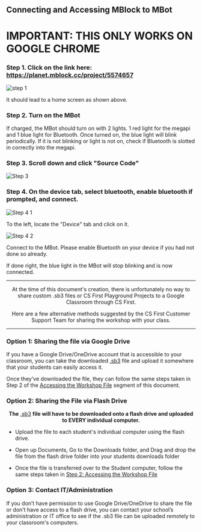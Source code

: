 ## Connecting and Accessing MBlock to MBot
[//]: # (Feel free to adjust the file to suit your projects needs)
# IMPORTANT: THIS ONLY WORKS ON GOOGLE CHROME
### Step 1. Click on the link here: https://planet.mblock.cc/project/5574657

![step 1](https://github.com/user-attachments/assets/030981c0-742c-4339-a17b-420a79022e1b)

It should lead to a home screen as shown above.

### Step 2. Turn on the MBot

If charged, the MBot should turn on with 2 lights. 1 red light for the megapi and 1 blue light for Bluetooth. Once turned on, the blue light will blink periodically.
If it is not blinking or light is not on, check if Bluetooth is slotted in correctly into the megapi.


### Step 3. Scroll down and click "Source Code"

![Step 3](https://github.com/user-attachments/assets/8a146093-3a70-4111-8ecb-d3b4c697f31f)

### Step 4. On the device tab, select bluetooth, enable bluetooth if prompted, and connect.

![Step 4 1](https://github.com/user-attachments/assets/49780ab0-de5b-45e4-9892-6e07f7acfdd4)

To the left, locate the "Device" tab and click on it.

![Step 4 2](https://github.com/user-attachments/assets/23ca888b-2a8d-48d2-88ac-cc298c914883)

Connect to the MBot. Please enable Bluetooth on your device if you had not done so already.

If done right, the blue light in the MBot will stop blinking and is now connected.

---

<p align="center">
At the time of this document's creation, there is unfortunately no way to share custom .sb3 files or CS First Playground Projects to a Google Classroom through CS First. 
</p>
<p align="center">
Here are a few alternative methods suggested by the CS First Customer Support Team for sharing the workshop with your class.
</p>

---

### Option 1: Sharing the file via Google Drive

If you have a Google Drive/OneDrive account that is accessible to your classroom, you can take the downloaded [.sb3](https://github.com/TAP-GGC/NinjaTurtles/blob/main/Code/Complete%20Code%20for%20the%20Game.sb3) file and upload it somewhere that your students can easily access it. 

<!--- CONTRIBUTORS: REPLACE THIS LINK 2/3--->

Once they’ve downloaded the file, they can follow the same steps taken in Step 2 of the [Accessing the Workshop File](#step-2-uploading-to-cs-first) segment of this document. 

### Option 2: Sharing the File via Flash Drive

<p align="center" >
<b>The</b> <a href="https://github.com/TAP-GGC/NinjaTurtles/blob/main/Code/Complete%20Code%20for%20the%20Game.sb3">.sb3</a> <b>file will have to be downloaded onto a flash drive and uploaded to EVERY individual computer.</b>
</p> 

<!--- CONTRIBUTORS: REPLACE THIS LINK 3/3 --->

* Upload the file to each student's individual computer using the flash drive. 

* Open up Documents, Go to the Downloads folder, and Drag and drop the file from the flash drive folder into your students downloads folder

* Once the file is transferred over to the Student computer, follow the same steps taken in [Step 2: Accessing the Workshop File](#step-2-uploading-to-cs-first) 

### Option 3: Contact IT/Administration

If you don’t have permission to use Google Drive/OneDrive to share the file or don’t have access to a flash drive, you can contact your school’s administration or IT office to see if the .sb3 file can be uploaded remotely to your classroom's computers. 
